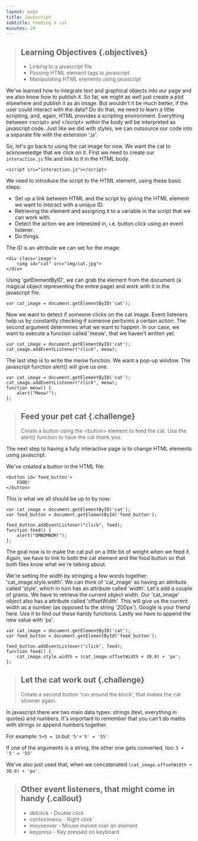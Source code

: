 ```yaml
---
layout: page
title: Javascript
subtitle: Feeding a cat
minutes: 20
---
```


> ## Learning Objectives {.objectives}
>
> * Linking to a javascript file
> * Passing HTML element tags to javascript
> * Manipulating HTML elements using javascript

We've learned how to integrate text and graphical objects into our page and we also know how to publish it. 
So far, we might as well just create a plot elsewhere and publish it as an image. 
But wouldn't it be much better, if the user could interact with the data?
Do do that, we need to learn a little scripting, and, again, HTML provides a scripting environment.
Everything between &lt;script&gt; and &lt;/script&gt; within the body will be interpreted as javascript code. 
Just like we did with styles, we can outsource our code into a separate file with the extension '.js'.

So, let's go back to using the cat image for now. We want the cat to acknoweledge that we click on it. 
First we need to create our `interaction.js` file and link to it in the HTML body.

~~~{.html}
<script src="interaction.js"></script>
~~~

We need to introduce the script to the HTML element, using these basic steps:

* Set up a link between HTML and the script by giving the HTML element we want to interact with a unique ID.
* Retrieving the element and assigning it to a variable in the script that we can work with.
* Detect the action we are interested in, i.e. button click using an event listener.
* Do things.

The ID is an attribute we can set for the image:

~~~{.html}
<div class='image'>
	<img id="cat" src="img/cat.jpg">
</div>
~~~

Using 'getElementByID', we can grab the element from the document (a magical object representing the entire page) and work with it in the javascript file.

~~~{.js}
var cat_image = document.getElementByID('cat');
~~~

Now we want to detect if someone clicks on the cat image. 
Event listeners help us by constantly checking if someone performs 
a certain action. 
The second argument determines what we want to happen. In our case, 
we want to execute a function called 'meow', that we haven't written yet.

~~~{.js}
var cat_image = document.getElementByID('cat');
cat_image.addEventListener("click", meow);
~~~

The last step is to write the meow function. 
We want a pop-up window. 
The javascript function alert() will give us one. 

~~~{.js}
var cat_image = document.getElementByID('cat');
cat_image.addEventListener("click", meow);
function meow() {
	alert("Meow!");
};
~~~

> ## Feed your pet cat {.challenge}
> Create a button using the &lt;button&gt; element to feed the cat. 
> Use the alert() function to have the cat thank you.

The next step to having a fully interactive page is to 
change HTML elements using javascript. 

We've created a button in the HTML file:

~~~{.html}
<button id='feed_button'> 
	FOOD!
</button>
~~~

This is what we all should be up to by now:

~~~{.js}
var cat_image = document.getElementByID('cat');
var feed_button = document.getElementById('feed_button');

feed_button.addEventListener("click", feed);
function feed() {
	alert("OMNOMNOM!");
};
~~~

The goal now is to make the cat put on a little bit of weight when we feed it. 
Again, we have to link to both the cat element and the food button so that 
both files know what we're talking about. 

We're setting the width by stringing a few words together:
'cat_image.style.width'.
We can think of 'cat_image' as having an attribute called 'style', which in turn has an attribute 
called 'width'.
Let's add a couple of grams. 
We have to retrieve the current object width. Our 'cat_image' object also has a 
attribute called 'offsetWidth'. This will give us the current width as a number (as
opposed to the string '200px'). 
Google is your friend here. Use it to find out these handy functions. 
Lastly we have to append the new value with 'px'.

~~~{.js}
var cat_image = document.getElementByID('cat');
var feed_button = document.getElementById('feed_button');

feed_button.addEventListener("click", feed);
function feed() {
	cat_image.style.width = (cat_image.offsetWidth + 30.0) + 'px';
};
~~~

> ## Let the cat work out  {.challenge}
> Create a second button 'run around the block', that makes the cat slimmer again.

In javascript there are two main data types: strings (text, everything in quotes) 
and numbers. It's important to remember that you can't do maths with strings or 
append numbers together.

For example:
`5+5 = 10`
but 
`'5'+'5' = '55'`

If one of the arguments is a string, the other one gets converted, too:
`5 + '5' = '55'`

We've also just used that, when we concatenated 
`(cat_image.offsetWidth + 30.0) + 'px'`.

> ## Other event listeners, that might come in handy  {.callout}
> * dblclick - Double click
> * contextmenu - Right click
> * mouseover - Mouse moved over an element
> * keypress - Key pressed on keyboard
